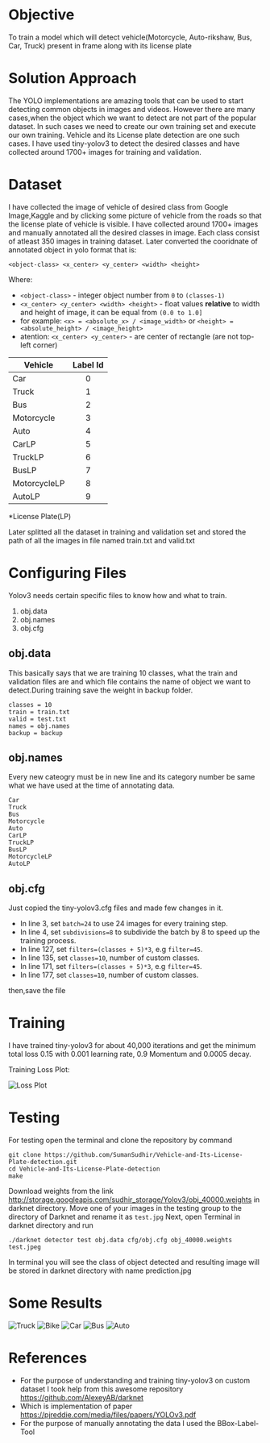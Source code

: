 # Objective
To train a model which will detect vehicle(Motorcycle, Auto-rikshaw, Bus, Car, Truck) present in frame along with its license plate

# Solution Approach
The YOLO implementations are amazing tools that can be used to start detecting common objects in images and videos. However there are many cases,when the object which we want to detect are not part of the popular dataset. In such cases we need to create our own training set and execute our own training. Vehicle and its License plate detection are one such cases. I have used tiny-yolov3 to detect the desired classes and have collected around 1700+ images for training and validation.

# Dataset
I have collected the image of vehicle of desired class from Google Image,Kaggle and by clicking some picture of vehicle from the roads so that the license plate of vehicle is visible. I have collected around 1700+ images and manually annotated all the 
desired classes in image. Each class consist of atleast 350 images in training dataset.
Later converted the cooridnate of annotated object in yolo format that is:

`<object-class> <x_center> <y_center> <width> <height>`

  Where: 
  * `<object-class>` - integer object number from `0` to `(classes-1)`
  * `<x_center> <y_center> <width> <height>` - float values **relative** to width and height of image, it can be equal from `(0.0 to 1.0]`
  * for example: `<x> = <absolute_x> / <image_width>` or `<height> = <absolute_height> / <image_height>`
  * atention: `<x_center> <y_center>` - are center of rectangle (are not top-left corner)
 

| Vehicle       | Label Id      |
| ------------- |:-------------:| 
| Car           |       0       | 
| Truck         |       1       | 
| Bus           |       2       | 
| Motorcycle    |       3       |
| Auto          |       4       |
| CarLP         |       5       |
| TruckLP       |       6       |
| BusLP         |       7       |
| MotorcycleLP  |       8       |
| AutoLP        |       9       |
*License Plate(LP)

Later splitted all the dataset in training and validation set and stored the path of all the images in file named train.txt and valid.txt

# Configuring Files
Yolov3 needs certain specific files to know how and what to train.
1. obj.data
2. obj.names
3. obj.cfg

## obj.data
This basically says that we are training 10 classes, what the train and validation files are and which file contains the name of object we want to detect.During training save the weight in backup folder.
```
classes = 10
train = train.txt
valid = test.txt
names = obj.names
backup = backup
```
## obj.names
Every new cateogry must be in new line and its category number be same what we have used at the time of annotating data.
```
Car
Truck
Bus
Motorcycle
Auto
CarLP
TruckLP
BusLP
MotorcycleLP
AutoLP
```
## obj.cfg
Just copied the tiny-yolov3.cfg files and made few changes in it.
* In line 3, set `batch=24` to use 24 images for every training step.
* In line 4, set `subdivisions=8` to subdivide the batch by 8 to speed up the training process.
* In line 127, set `filters=(classes + 5)*3`, e.g `filter=45`.
* In line 135, set `classes=10`, number of custom classes.
* In line 171, set `filters=(classes + 5)*3`, e.g `filter=45`.
* In line 177, set `classes=10`, number of custom classes.

then,save the file
# Training 
I have trained tiny-yolov3 for about 40,000 iterations and get the minimum total loss 0.15 with 0.001 learning rate, 0.9 Momentum and 0.0005 decay.

Training Loss Plot:

![Loss Plot](https://github.com/SumanSudhir/Vehicle-and-Its-License-Plate-detection/blob/master/lossPlot.png)

# Testing
For testing open the terminal and clone the repository by command 
```
git clone https://github.com/SumanSudhir/Vehicle-and-Its-License-Plate-detection.git
cd Vehicle-and-Its-License-Plate-detection
make
```  
Download weights from the link http://storage.googleapis.com/sudhir_storage/Yolov3/obj_40000.weights in darknet directory.
Move one of your images in the testing group to the directory of Darknet and rename it as `test.jpg`
Next, open Terminal in darknet directory and run
```.
./darknet detector test obj.data cfg/obj.cfg obj_40000.weights test.jpeg
```
In terminal you will see the class of object detected and resulting image will be stored in darknet directory with name prediction.jpg

# Some Results
![Truck](https://github.com/SumanSudhir/Vehicle-and-Its-License-Plate-detection/blob/master/results/truck.jpg)
![Bike](https://github.com/SumanSudhir/Vehicle-and-Its-License-Plate-detection/blob/master/results/bike.jpg)
![Car](https://github.com/SumanSudhir/Vehicle-and-Its-License-Plate-detection/blob/master/results/car.jpg)
![Bus](https://github.com/SumanSudhir/Vehicle-and-Its-License-Plate-detection/blob/master/results/bus.jpg)
![Auto](https://github.com/SumanSudhir/Vehicle-and-Its-License-Plate-detection/blob/master/results/auto.jpg)

# References
* For the purpose of understanding and training tiny-yolov3 on custom dataset I took help from this awesome repository            https://github.com/AlexeyAB/darknet 
* Which is implementation of paper https://pjreddie.com/media/files/papers/YOLOv3.pdf
* For the purpose of manually annotating the data I used the BBox-Label-Tool 

